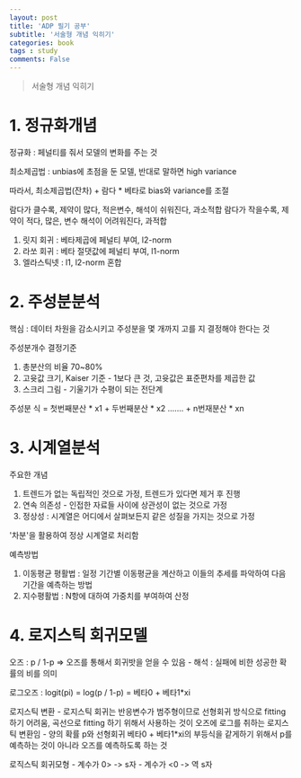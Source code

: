 ```yaml
---
layout: post
title: 'ADP 필기 공부'
subtitle: '서술형 개념 익히기'
categories: book
tags : study
comments: False
---
```


> 서술형 개념 익히기

# 1. 정규화개념

정규화 : 페널티를 줘서 모델의 변화를 주는 것

최소제곱법 : unbias에 초점을 둔 모델, 반대로 말하면 high variance

따라서, 최소제곱법(잔차) + 람다 * 베타로 bias와 variance를 조절

람다가 클수록, 제약이 많다, 적은변수, 해석이 쉬워진다, 과소적합
람다가 작을수록, 제약이 적다, 많은, 변수 해석이 어려워진다, 과적합

1. 릿지 회귀 : 베타제곱에 페널티 부여, l2-norm
2. 라쏘 회귀 : 베타 절댓값에 페널티 부여, l1-norm
3. 엘라스틱넷 : l1, l2-norm 혼합

# 2. 주성분분석

핵심 : 데이터 차원을 감소시키고 주성분을 몇 개까지 고를 지 결정해야 한다는 것

주성분개수 결정기준
1. 총분산의 비율 70~80%
2. 고윳값 크기, Kaiser 기준 - 1보다 큰 것, 고윳값은 표준편차를 제곱한 값
3. 스크리 그림 - 기울기가 수평이 되는 전단계

주성분 식 = 첫번째분산 * x1 + 두번째분산 * x2 ....... + n번재분산 * xn

# 3. 시계열분석

주요한 개념
1. 트렌드가 없는 독립적인 것으로 가정, 트렌드가 있다면 제거 후 진행
2. 연속 의존성 - 인접한 자료들 사이에 상관성이 없는 것으로 가정
3. 정상성 : 시계열은 어디에서 살펴보든지 같은 성질을 가지는 것으로 가정

'차분'을 활용하여 정상 시계열로 처리함

예측방법

1. 이동평균 평활법 : 일정 기간별 이동평균을 계산하고 이들의 추세를 파악하여 다음 기간을 예측하는 방법
2. 지수평활법 : N항에 대하여 가중치를 부여하여 산정

# 4. 로지스틱 회귀모델

오즈 : p / 1-p => 오즈를 통해서 회귀밧을 얻을 수 있음
	- 해석 : 실패에 비한 성공한 확률의 비를 의미

로그오즈 : logit(pi) = log(p / 1-p) = 베타0 + 베타1*xi

로지스틱 변환
	- 로지스틱 회귀는 반응변수가 범주형이므로 선형회귀 방식으로 fitting하기 어려움, 곡선으로 fitting 하기 위해서 사용하는 것이 오즈에 로그를 취하는 로지스틱 변환임
	- 양의 확률 p와 선형회귀 베타0 + 베타1*xi의 부등식을 같게하기 위해서 p를 예측하는 것이 아니라 오즈를 예측하도록 하는 것

로직스틱 회귀모형
	- 계수가 0> -> s자
	- 계수가 <0 -> 역 s자


